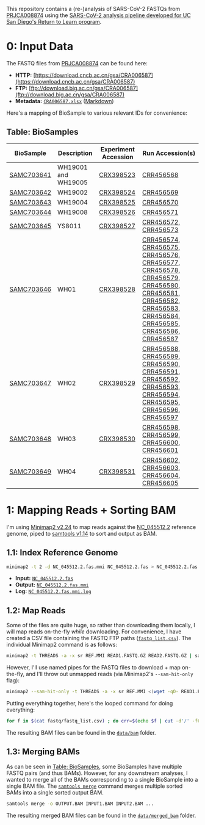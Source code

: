 This repository contains a (re-)analysis of SARS-CoV-2 FASTQs from [PRJCA008874](https://ngdc.cncb.ac.cn/bioproject/browse/PRJCA008874) using the [SARS-CoV-2 analysis pipeline developed for UC San Diego's Return to Learn program](https://github.com/ucsd-ccbb/C-VIEW).

# 0: Input Data
The FASTQ files from [PRJCA008874](https://ngdc.cncb.ac.cn/bioproject/browse/PRJCA008874) can be found here:
* **HTTP:** [https://download.cncb.ac.cn/gsa/CRA006587](https://download.cncb.ac.cn/gsa/CRA006587)
* **FTP:** [ftp://download.big.ac.cn/gsa/CRA006587](ftp://download.big.ac.cn/gsa/CRA006587)
* **Metadata:** [`CRA006587.xlsx`](data/metadata/CRA006587.xlsx) ([Markdown](data/metadata/CRA006587.md))

Here's a mapping of BioSample to various relevant IDs for convenience:

## Table: BioSamples

|BioSample                                                        |Description        |Experiment Accession                                               |Run Accession(s)                                                                                                                                                                                                                                                                                                                                                                                                                                                                                                                                                                                                                                                                                                                                                                                                                                                                                                                                                                                    |
|-----------------------------------------------------------------|-------------------|-------------------------------------------------------------------|----------------------------------------------------------------------------------------------------------------------------------------------------------------------------------------------------------------------------------------------------------------------------------------------------------------------------------------------------------------------------------------------------------------------------------------------------------------------------------------------------------------------------------------------------------------------------------------------------------------------------------------------------------------------------------------------------------------------------------------------------------------------------------------------------------------------------------------------------------------------------------------------------------------------------------------------------------------------------------------------------|
|[SAMC703641](https://ngdc.cncb.ac.cn/biosample/browse/SAMC703641)|WH19001 and WH19005|[CRX398523](https://ngdc.cncb.ac.cn/gsa/browse/CRA006587/CRX398523)|[CRR456568](https://ngdc.cncb.ac.cn/gsa/browse/CRA006587/CRR456568)                                                                                                                                                                                                                                                                                                                                                                                                                                                                                                                                                                                                                                                                                                                                                                                                                                                                                                                                 |
|[SAMC703642](https://ngdc.cncb.ac.cn/biosample/browse/SAMC703642)|WH19002            |[CRX398524](https://ngdc.cncb.ac.cn/gsa/browse/CRA006587/CRX398524)|[CRR456569](https://ngdc.cncb.ac.cn/gsa/browse/CRA006587/CRR456569)                                                                                                                                                                                                                                                                                                                                                                                                                                                                                                                                                                                                                                                                                                                                                                                                                                                                                                                                 |
|[SAMC703643](https://ngdc.cncb.ac.cn/biosample/browse/SAMC703643)|WH19004            |[CRX398525](https://ngdc.cncb.ac.cn/gsa/browse/CRA006587/CRX398525)|[CRR456570](https://ngdc.cncb.ac.cn/gsa/browse/CRA006587/CRR456570)                                                                                                                                                                                                                                                                                                                                                                                                                                                                                                                                                                                                                                                                                                                                                                                                                                                                                                                                 |
|[SAMC703644](https://ngdc.cncb.ac.cn/biosample/browse/SAMC703644)|WH19008            |[CRX398526](https://ngdc.cncb.ac.cn/gsa/browse/CRA006587/CRX398526)|[CRR456571](https://ngdc.cncb.ac.cn/gsa/browse/CRA006587/CRR456571)                                                                                                                                                                                                                                                                                                                                                                                                                                                                                                                                                                                                                                                                                                                                                                                                                                                                                                                                 |
|[SAMC703645](https://ngdc.cncb.ac.cn/biosample/browse/SAMC703645)|YS8011             |[CRX398527](https://ngdc.cncb.ac.cn/gsa/browse/CRA006587/CRX398527)|[CRR456572](https://ngdc.cncb.ac.cn/gsa/browse/CRA006587/CRR456572), [CRR456573](https://ngdc.cncb.ac.cn/gsa/browse/CRA006587/CRR456573)                                                                                                                                                                                                                                                                                                                                                                                                                                                                                                                                                                                                                                                                                                                                                                                                                                                            |
|[SAMC703646](https://ngdc.cncb.ac.cn/biosample/browse/SAMC703646)|WH01               |[CRX398528](https://ngdc.cncb.ac.cn/gsa/browse/CRA006587/CRX398528)|[CRR456574](https://ngdc.cncb.ac.cn/gsa/browse/CRA006587/CRR456574), [CRR456575](https://ngdc.cncb.ac.cn/gsa/browse/CRA006587/CRR456575), [CRR456576](https://ngdc.cncb.ac.cn/gsa/browse/CRA006587/CRR456576), [CRR456577](https://ngdc.cncb.ac.cn/gsa/browse/CRA006587/CRR456577), [CRR456578](https://ngdc.cncb.ac.cn/gsa/browse/CRA006587/CRR456578), [CRR456579](https://ngdc.cncb.ac.cn/gsa/browse/CRA006587/CRR456579), [CRR456580](https://ngdc.cncb.ac.cn/gsa/browse/CRA006587/CRR456580), [CRR456581](https://ngdc.cncb.ac.cn/gsa/browse/CRA006587/CRR456581), [CRR456582](https://ngdc.cncb.ac.cn/gsa/browse/CRA006587/CRR456582), [CRR456583](https://ngdc.cncb.ac.cn/gsa/browse/CRA006587/CRR456583), [CRR456584](https://ngdc.cncb.ac.cn/gsa/browse/CRA006587/CRR456584), [CRR456585](https://ngdc.cncb.ac.cn/gsa/browse/CRA006587/CRR456585), [CRR456586](https://ngdc.cncb.ac.cn/gsa/browse/CRA006587/CRR456586), [CRR456587](https://ngdc.cncb.ac.cn/gsa/browse/CRA006587/CRR456587)|
|[SAMC703647](https://ngdc.cncb.ac.cn/biosample/browse/SAMC703647)|WH02               |[CRX398529](https://ngdc.cncb.ac.cn/gsa/browse/CRA006587/CRX398529)|[CRR456588](https://ngdc.cncb.ac.cn/gsa/browse/CRA006587/CRR456588), [CRR456589](https://ngdc.cncb.ac.cn/gsa/browse/CRA006587/CRR456589), [CRR456590](https://ngdc.cncb.ac.cn/gsa/browse/CRA006587/CRR456590), [CRR456591](https://ngdc.cncb.ac.cn/gsa/browse/CRA006587/CRR456591), [CRR456592](https://ngdc.cncb.ac.cn/gsa/browse/CRA006587/CRR456592), [CRR456593](https://ngdc.cncb.ac.cn/gsa/browse/CRA006587/CRR456593), [CRR456594](https://ngdc.cncb.ac.cn/gsa/browse/CRA006587/CRR456594), [CRR456595](https://ngdc.cncb.ac.cn/gsa/browse/CRA006587/CRR456595), [CRR456596](https://ngdc.cncb.ac.cn/gsa/browse/CRA006587/CRR456596), [CRR456597](https://ngdc.cncb.ac.cn/gsa/browse/CRA006587/CRR456597)                                                                                                                                                                                                                                                                                    |
|[SAMC703648](https://ngdc.cncb.ac.cn/biosample/browse/SAMC703648)|WH03               |[CRX398530](https://ngdc.cncb.ac.cn/gsa/browse/CRA006587/CRX398530)|[CRR456598](https://ngdc.cncb.ac.cn/gsa/browse/CRA006587/CRR456598), [CRR456599](https://ngdc.cncb.ac.cn/gsa/browse/CRA006587/CRR456599), [CRR456600](https://ngdc.cncb.ac.cn/gsa/browse/CRA006587/CRR456600), [CRR456601](https://ngdc.cncb.ac.cn/gsa/browse/CRA006587/CRR456601)                                                                                                                                                                                                                                                                                                                                                                                                                                                                                                                                                                                                                                                                                                                  |
|[SAMC703649](https://ngdc.cncb.ac.cn/biosample/browse/SAMC703649)|WH04               |[CRX398531](https://ngdc.cncb.ac.cn/gsa/browse/CRA006587/CRX398531)|[CRR456602](https://ngdc.cncb.ac.cn/gsa/browse/CRA006587/CRR456602), [CRR456603](https://ngdc.cncb.ac.cn/gsa/browse/CRA006587/CRR456603), [CRR456604](https://ngdc.cncb.ac.cn/gsa/browse/CRA006587/CRR456604), [CRR456605](https://ngdc.cncb.ac.cn/gsa/browse/CRA006587/CRR456605)                                                                                                                                                                                                                                                                                                                                                                                                                                                                                                                                                                                                                                                                                                                  |

# 1: Mapping Reads + Sorting BAM
I'm using [Minimap2 v2.24](https://github.com/lh3/minimap2/releases/tag/v2.24) to map reads against the [NC_045512.2](data/ref/NC_045512.2.fas) reference genome, piped to [samtools v1.14](https://github.com/samtools/samtools/releases/tag/1.14) to sort and output as BAM.

## 1.1: Index Reference Genome
```bash
minimap2 -t 2 -d NC_045512.2.fas.mmi NC_045512.2.fas > NC_045512.2.fas.mmi.log 2>&1
```
* **Input:** [`NC_045512.2.fas`](data/ref/NC_045512.2.fas)
* **Output:** [`NC_045512.2.fas.mmi`](data/ref/NC_045512.2.fas.mmi)
* **Log:** [`NC_045512.2.fas.mmi.log`](data/ref/NC_045512.2.fas.mmi.log)

## 1.2: Map Reads
Some of the files are quite huge, so rather than downloading them locally, I will map reads on-the-fly *while* downloading. For convenience, I have created a CSV file containing the FASTQ FTP paths ([`fastq_list.csv`](data/fastq/fastq_list.csv)). The individual Minimap2 command is as follows:

```bash
minimap2 -t THREADS -a -x sr REF.MMI READ1.FASTQ.GZ READ2.FASTQ.GZ | samtools sort --threads THREADS -o SORTED.BAM
```

However, I'll use named pipes for the FASTQ files to download + map on-the-fly, and I'll throw out unmapped reads (via Minimap2's `--sam-hit-only` flag):

```bash
minimap2 --sam-hit-only -t THREADS -a -x sr REF.MMI <(wget -qO- READ1.FASTQ.GZ.URL) <(wget -qO- READ2.FASTQ.GZ.URL) | samtools sort --threads THREADS -o SORTED.BAM
```

Putting everything together, here's the looped command for doing everything:

```bash
for f in $(cat fastq/fastq_list.csv) ; do crr=$(echo $f | cut -d'/' -f6) && url1=$(echo $f | cut -d',' -f1) && url2=$(echo $f | cut -d',' -f2) && minimap2 --sam-hit-only -t 1 -a -x sr ref/NC_045512.2.fas.mmi <(wget -qO- "$url1") <(wget -qO- "$url2") 2> "bam/$crr.01.sorted.untrimmed.bam.log" | samtools sort --threads 1 -o "bam/$crr.01.sorted.untrimmed.bam" ; done
```

The resulting BAM files can be found in the [`data/bam`](data/bam) folder.

## 1.3: Merging BAMs
As can be seen in [Table: BioSamples](#table-biosamples), some BioSamples have multiple FASTQ pairs (and thus BAMs). However, for any downstream analyses, I wanted to merge all of the BAMs corresponding to a single BioSample into a single BAM file. The [`samtools merge`](http://www.htslib.org/doc/samtools-merge.html) command merges multiple sorted BAMs into a single sorted output BAM.

```bash
samtools merge -o OUTPUT.BAM INPUT1.BAM INPUT2.BAM ...
```

The resulting merged BAM files can be found in the [`data/merged_bam`](data/merged_bam) folder.
